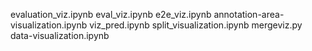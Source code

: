 evaluation_viz.ipynb
eval_viz.ipynb
e2e_viz.ipynb
annotation-area-visualization.ipynb
viz_pred.ipynb
split_visualization.ipynb
mergeviz.py
data-visualization.ipynb